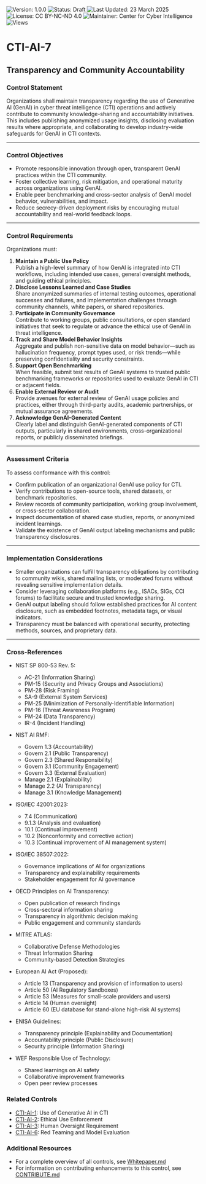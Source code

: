 ![Version: 1.0.0](https://img.shields.io/badge/Version-1.0.0-blue.svg)
![Status: Draft](https://img.shields.io/badge/Status-Draft-orange.svg)
![Last Updated: 23 March 2025](https://img.shields.io/badge/Last_Updated-23_March_2025-teal.svg)
![License: CC BY-NC-ND 4.0](https://img.shields.io/badge/License-CC_BY--NC--ND_4.0-lightgrey.svg)
![Maintainer: Center for Cyber Intelligence](https://img.shields.io/badge/Maintainer-Center_for_Cyber_Intelligence-darkblue.svg)
![Views](https://img.shields.io/github/watchers/centerforcyberintelligence/CTI-AIU?label=Views&style=social)

# CTI-AI-7
## **Transparency and Community Accountability**

### **Control Statement**
Organizations shall maintain transparency regarding the use of Generative AI (GenAI) in cyber threat intelligence (CTI) operations and actively contribute to community knowledge-sharing and accountability initiatives. This includes publishing anonymized usage insights, disclosing evaluation results where appropriate, and collaborating to develop industry-wide safeguards for GenAI in CTI contexts.

---
### **Control Objectives**
- Promote responsible innovation through open, transparent GenAI practices within the CTI community.
- Foster collective learning, risk mitigation, and operational maturity across organizations using GenAI.
- Enable peer benchmarking and cross-sector analysis of GenAI model behavior, vulnerabilities, and impact.
- Reduce secrecy-driven deployment risks by encouraging mutual accountability and real-world feedback loops.

---

### **Control Requirements**

Organizations must:

1. **Maintain a Public Use Policy**  
    Publish a high-level summary of how GenAI is integrated into CTI workflows, including intended use cases, general oversight methods, and guiding ethical principles.
2. **Disclose Lessons Learned and Case Studies**  
    Share anonymized summaries of internal testing outcomes, operational successes and failures, and implementation challenges through community channels, white papers, or shared repositories.
3. **Participate in Community Governance**  
    Contribute to working groups, public consultations, or open standard initiatives that seek to regulate or advance the ethical use of GenAI in threat intelligence.
4. **Track and Share Model Behavior Insights**  
    Aggregate and publish non-sensitive data on model behavior—such as hallucination frequency, prompt types used, or risk trends—while preserving confidentiality and security constraints.
5. **Support Open Benchmarking**  
    When feasible, submit test results of GenAI systems to trusted public benchmarking frameworks or repositories used to evaluate GenAI in CTI or adjacent fields.
6. **Enable External Review or Audit**  
    Provide avenues for external review of GenAI usage policies and practices, either through third-party audits, academic partnerships, or mutual assurance agreements.
7. **Acknowledge GenAI-Generated Content**  
    Clearly label and distinguish GenAI-generated components of CTI outputs, particularly in shared environments, cross-organizational reports, or publicly disseminated briefings.

---
### **Assessment Criteria**
To assess conformance with this control:
- Confirm publication of an organizational GenAI use policy for CTI.
- Verify contributions to open-source tools, shared datasets, or benchmark repositories.
- Review records of community participation, working group involvement, or cross-sector collaboration.
- Inspect documentation of shared case studies, reports, or anonymized incident learnings.
- Validate the existence of GenAI output labeling mechanisms and public transparency disclosures.

---
### **Implementation Considerations**
- Smaller organizations can fulfill transparency obligations by contributing to community wikis, shared mailing lists, or moderated forums without revealing sensitive implementation details.
- Consider leveraging collaboration platforms (e.g., ISACs, SIGs, CCI forums) to facilitate secure and trusted knowledge sharing.
- GenAI output labeling should follow established practices for AI content disclosure, such as embedded footnotes, metadata tags, or visual indicators.
- Transparency must be balanced with operational security, protecting methods, sources, and proprietary data.

---

### **Cross-References**

- NIST SP 800-53 Rev. 5:
  - AC-21 (Information Sharing)
  - PM-15 (Security and Privacy Groups and Associations)
  - PM-28 (Risk Framing)
  - SA-9 (External System Services)
  - PM-25 (Minimization of Personally-Identifiable Information)
  - PM-16 (Threat Awareness Program)
  - PM-24 (Data Transparency)
  - IR-4 (Incident Handling)

- NIST AI RMF:
  - Govern 1.3 (Accountability)
  - Govern 2.1 (Public Transparency)
  - Govern 2.3 (Shared Responsibility)
  - Govern 3.1 (Community Engagement)
  - Govern 3.3 (External Evaluation)
  - Manage 2.1 (Explainability)
  - Manage 2.2 (AI Transparency)
  - Manage 3.1 (Knowledge Management)

- ISO/IEC 42001:2023:
  - 7.4 (Communication)
  - 9.1.3 (Analysis and evaluation)
  - 10.1 (Continual improvement)
  - 10.2 (Nonconformity and corrective action)
  - 10.3 (Continual improvement of AI management system)

- ISO/IEC 38507:2022:
  - Governance implications of AI for organizations
  - Transparency and explainability requirements
  - Stakeholder engagement for AI governance

- OECD Principles on AI Transparency:
  - Open publication of research findings
  - Cross-sectoral information sharing
  - Transparency in algorithmic decision making
  - Public engagement and community standards

- MITRE ATLAS:
  - Collaborative Defense Methodologies
  - Threat Information Sharing
  - Community-based Detection Strategies

- European AI Act (Proposed):
  - Article 13 (Transparency and provision of information to users)
  - Article 50 (AI Regulatory Sandboxes)
  - Article 53 (Measures for small-scale providers and users)
  - Article 14 (Human oversight)
  - Article 60 (EU database for stand-alone high-risk AI systems)

- ENISA Guidelines:
  - Transparency principle (Explainability and Documentation)
  - Accountability principle (Public Disclosure)
  - Security principle (Information Sharing)

- WEF Responsible Use of Technology:
  - Shared learnings on AI safety
  - Collaborative improvement frameworks
  - Open peer review processes

### **Related Controls**
- [CTI-AI-1](./CTI-AI-1.md): Use of Generative AI in CTI
- [CTI-AI-2](./CTI-AI-2.md): Ethical Use Enforcement
- [CTI-AI-3](./CTI-AI-3.md): Human Oversight Requirement
- [CTI-AI-6](./CTI-AI-6.md): Red Teaming and Model Evaluation

### **Additional Resources**
- For a complete overview of all controls, see [Whitepaper.md](./Whitepaper.md)
- For information on contributing enhancements to this control, see [CONTRIBUTE.md](./CONTRIBUTE.md)